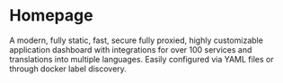 # Homepage

A modern, fully static, fast, secure fully proxied, highly customizable application dashboard with integrations for over 100 services and translations into multiple languages. Easily configured via YAML files or through docker label discovery.
